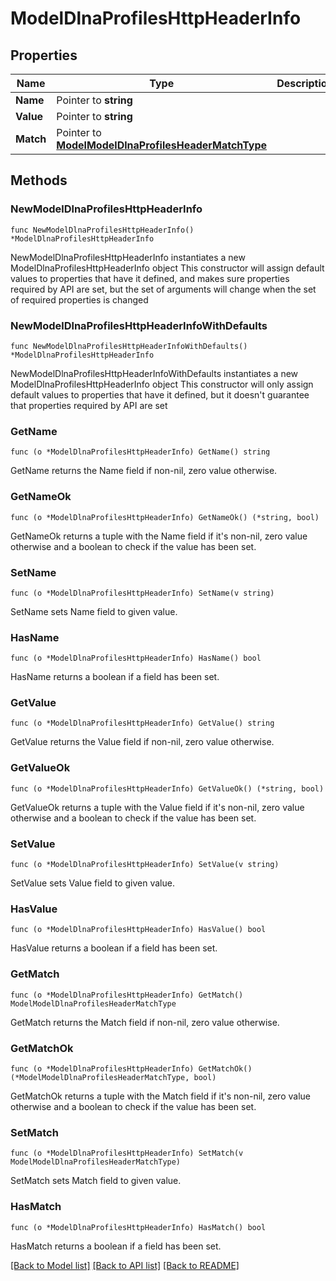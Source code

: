 # ModelDlnaProfilesHttpHeaderInfo

## Properties

Name | Type | Description | Notes
------------ | ------------- | ------------- | -------------
**Name** | Pointer to **string** |  | [optional] 
**Value** | Pointer to **string** |  | [optional] 
**Match** | Pointer to [**ModelModelDlnaProfilesHeaderMatchType**](ModelDlnaProfilesHeaderMatchType.md) |  | [optional] 

## Methods

### NewModelDlnaProfilesHttpHeaderInfo

`func NewModelDlnaProfilesHttpHeaderInfo() *ModelDlnaProfilesHttpHeaderInfo`

NewModelDlnaProfilesHttpHeaderInfo instantiates a new ModelDlnaProfilesHttpHeaderInfo object
This constructor will assign default values to properties that have it defined,
and makes sure properties required by API are set, but the set of arguments
will change when the set of required properties is changed

### NewModelDlnaProfilesHttpHeaderInfoWithDefaults

`func NewModelDlnaProfilesHttpHeaderInfoWithDefaults() *ModelDlnaProfilesHttpHeaderInfo`

NewModelDlnaProfilesHttpHeaderInfoWithDefaults instantiates a new ModelDlnaProfilesHttpHeaderInfo object
This constructor will only assign default values to properties that have it defined,
but it doesn't guarantee that properties required by API are set

### GetName

`func (o *ModelDlnaProfilesHttpHeaderInfo) GetName() string`

GetName returns the Name field if non-nil, zero value otherwise.

### GetNameOk

`func (o *ModelDlnaProfilesHttpHeaderInfo) GetNameOk() (*string, bool)`

GetNameOk returns a tuple with the Name field if it's non-nil, zero value otherwise
and a boolean to check if the value has been set.

### SetName

`func (o *ModelDlnaProfilesHttpHeaderInfo) SetName(v string)`

SetName sets Name field to given value.

### HasName

`func (o *ModelDlnaProfilesHttpHeaderInfo) HasName() bool`

HasName returns a boolean if a field has been set.

### GetValue

`func (o *ModelDlnaProfilesHttpHeaderInfo) GetValue() string`

GetValue returns the Value field if non-nil, zero value otherwise.

### GetValueOk

`func (o *ModelDlnaProfilesHttpHeaderInfo) GetValueOk() (*string, bool)`

GetValueOk returns a tuple with the Value field if it's non-nil, zero value otherwise
and a boolean to check if the value has been set.

### SetValue

`func (o *ModelDlnaProfilesHttpHeaderInfo) SetValue(v string)`

SetValue sets Value field to given value.

### HasValue

`func (o *ModelDlnaProfilesHttpHeaderInfo) HasValue() bool`

HasValue returns a boolean if a field has been set.

### GetMatch

`func (o *ModelDlnaProfilesHttpHeaderInfo) GetMatch() ModelModelDlnaProfilesHeaderMatchType`

GetMatch returns the Match field if non-nil, zero value otherwise.

### GetMatchOk

`func (o *ModelDlnaProfilesHttpHeaderInfo) GetMatchOk() (*ModelModelDlnaProfilesHeaderMatchType, bool)`

GetMatchOk returns a tuple with the Match field if it's non-nil, zero value otherwise
and a boolean to check if the value has been set.

### SetMatch

`func (o *ModelDlnaProfilesHttpHeaderInfo) SetMatch(v ModelModelDlnaProfilesHeaderMatchType)`

SetMatch sets Match field to given value.

### HasMatch

`func (o *ModelDlnaProfilesHttpHeaderInfo) HasMatch() bool`

HasMatch returns a boolean if a field has been set.


[[Back to Model list]](../README.md#documentation-for-models) [[Back to API list]](../README.md#documentation-for-api-endpoints) [[Back to README]](../README.md)



